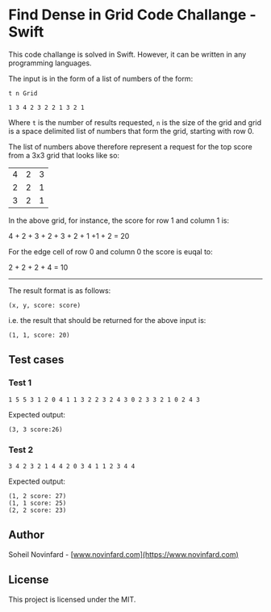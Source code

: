 # Find Dense in Grid Code Challange - Swift

This code challange is solved in Swift. However, it can be written in any programming languages.


The input is in the form of a list of numbers of the form:

```t n Grid```

```1 3 4 2 3 2 2 1 3 2 1```

Where `t` is the number of results requested, `n` is the size of the grid and grid is a space delimited list of numbers that form the grid, starting with row 0.

The list of numbers above therefore represent a request for the top score from a 3x3 grid that looks like so:

|			| 			|			|
|---------|---------|---------|
|4			|2			|3			|
|2			|2			|1			|
|3			|2			|1			|

In the above grid, for instance, the score for row 1 and column 1 is:

4 + 2 + 3 + 2 + 3 + 2 + 1 +1 + 2 = 20

For the edge cell of row 0 and column 0 the score is euqal to:

2 + 2 + 2 + 4 = 10---The result format is as follows:
```(x, y, score: score)```

i.e. the result that should be returned for the above input is:```
(1, 1, score: 20)
```

## Test cases

### Test 1```1 5 5 3 1 2 0 4 1 1 3 2 2 3 2 4 3 0 2 3 3 2 1 0 2 4 3```

Expected output:```
(3, 3 score:26)
```

### Test 2```3 4 2 3 2 1 4 4 2 0 3 4 1 1 2 3 4 4```

Expected output:```
(1, 2 score: 27)
(1, 1 score: 25)
(2, 2 score: 23)
```

## Author
Soheil Novinfard - [www.novinfard.com](https://www.novinfard.com)

## License
This project is licensed under the MIT.